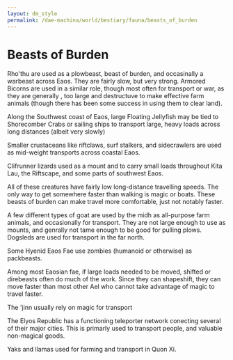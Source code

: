 ```yaml
---
layout: dm_style
permalink: /dae-machina/world/bestiary/fauna/beasts_of_burden
---
```


# Beasts of Burden

Rho'thu are used as a plowbeast, beast of burden, and occasinally a warbeast across Eaos. They are fairly slow, but very strong.
Armored Bicorns are used in a similar role, though most often for transport or war, as they are generally , too large and destructuve to make effective farm animals (though there has been some success in using them to clear land).

Along the Southwest coast of Eaos, large Floating Jellyfish may be tied to Shorecomber Crabs or sailing ships to transport large, heavy loads across long distances (albeit very slowly)

Smaller crustaceans like riftclaws, surf stalkers, and sidecrawlers are used as mid-weight transports across coastal Eaos.

Clifrunner lizards used as a mount and to carry small loads throughout Kita Lau, the Riftscape, and some parts of southwest Eaos. 

All of these creatures have fairly low long-distance travelling speeds. The only way to get somewhere faster than walking is magic or boats.
These beasts of burden can make travel more comfortable, just not notably faster.

A few different types of goat are used by the midh as all-purpose farm animals, and occasionally for transport. They are not large enough to use as mounts, and genrally not tame enough to be good for pulling plows.
Dogsleds are used for transport in the far north.

Some Hyenid Eaos Fae use zombies (humanoid or otherwise) as packbeasts.


Among most Eaosian fae, if large loads needed to be moved, shifted or direbeasts often do much of the work. Since they can shapeshift, they can move faster than most other Ael who cannot take advantage of magic to travel faster.

The 'jinn usually rely on magic for transport

The Elyos Republic has a functioning teleporter network conecting several of their major cities. This is primarly used to transport people, and valuable non-magical goods.

Yaks and llamas used for farming and transport in Quon Xi.